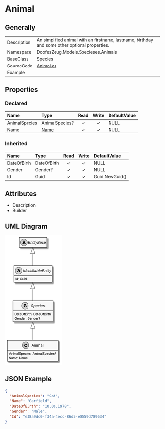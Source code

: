 ﻿# Animal

## Generally

|||
|:-|:-|
|Description|An simplified animal with an firstname, lastname, birthday and some other optional properties.|
|Namespace|DoofesZeug.Models.Specieses.Animals|
|BaseClass|Species|
|SourceCode|[Animal.cs](../../../../DoofesZeug.Library/Src/Models/Specieses/Animals/Animal.cs)|
|Example||

## Properties

### Declared

|Name|Type|Read|Write|DefaultValue|
|:---|:---|:--:|:---:|:-----------|
|AnimalSpecies|AnimalSpecies?|&#x2713;|&#x2713;|NULL|
|Name|[Name](../../Models/DoofesZeug.Models.Specieses/Name.md)|&#x2713;|&#x2713;|NULL|

### Inherited

|Name|Type|Read|Write|DefaultValue|
|:---|:---|:--:|:---:|:-----------|
|DateOfBirth|[DateOfBirth](../../Models/DoofesZeug.Models.DateAndTime/DateOfBirth.md)|&#x2713;|&#x2713;|NULL|
|Gender|Gender?|&#x2713;|&#x2713;|NULL|
|Id|Guid|&#x2713;|&#x2713;|Guid.NewGuid()|

## Attributes

- Description
- Builder

## UML Diagram

![Animal.png](./Animal.png "Animal")

## JSON Example

```json
{
  "AnimalSpecies": "Cat",
  "Name": "Garfield",
  "DateOfBirth": "10.06.1978",
  "Gender": "Male",
  "Id": "e38a9dc0-f34a-4ecc-86d5-e8559d789634"
}
```


